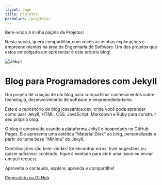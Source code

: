 ```yaml
---
layout: page
title: Projetos
permalink: /projetos/
---
```


Bem-vindo à minha página de Projetos!

Nesta seção, quero compartilhar com vocês as minhas explorações e empreendimentos na área da Engenharia de Software. Um dos projetos que estou empolgado em apresentar é este próprio blog!

  <div class="project">
    <img src="https://img.shields.io/badge/Jekyll-CC0000?style=for-the-badge&logo=jekyll&logoColor=white" alt="Jekyll">
    <h1>Blog para Programadores com Jekyll</h1>
    <p>Um projeto de criação de um blog para compartilhar conhecimentos sobre tecnologia, desenvolvimento de software e empreendedorismo.</p>
    <p>Este é o repositório do blog josesantos.dev, onde você pode aprender como usar Jekyll, HTML, CSS, JavaScript, Markdown e Ruby para construir seu próprio blog.</p>
    <p>O blog é construído usando a plataforma Jekyll e hospedado no GitHub Pages. Ele apresenta uma estética "Material Dark" ao blog, personalizada a partir do tema base "Minima" do Jekyll.</p>
    <p>Contribuições são bem-vindas! Se encontrar erros, tiver sugestões ou quiser adicionar conteúdo, fique à vontade para abrir uma issue ou enviar um pull request.</p>
    <p>Aproveite o conteúdo, explore, aprenda e compartilhe!</p>
    <a href="https://github.com/josesantosdev/josesantosdev.github.io" class="repo-link">Repositório no GitHub</a>
  </div>